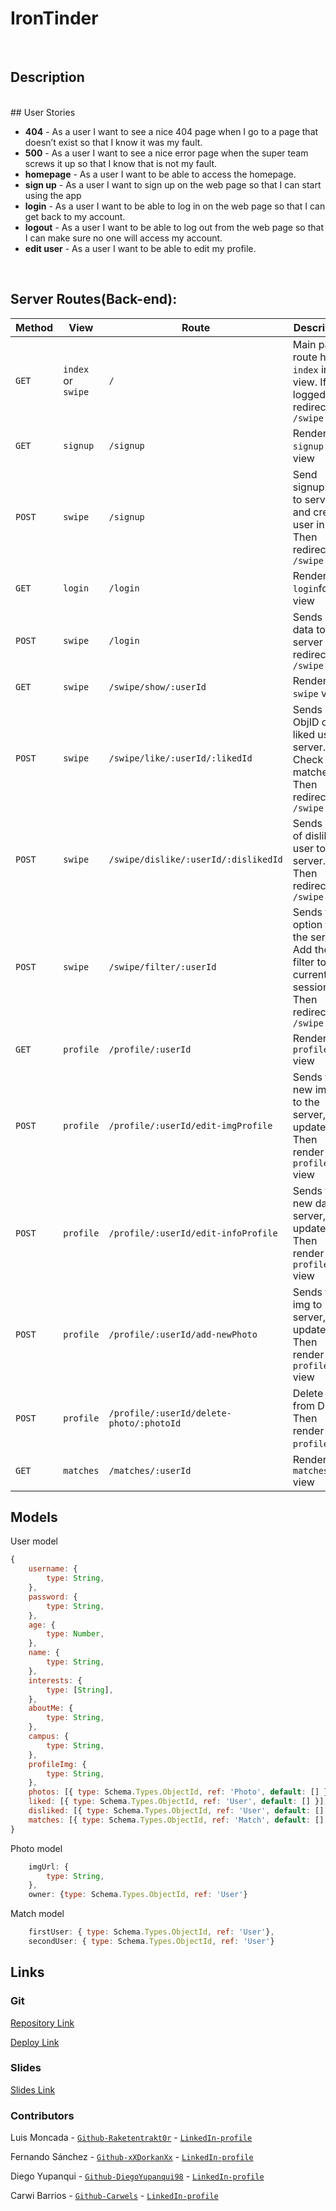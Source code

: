 # IronTinder

<br>

## Description

<br>
## User Stories

- **404** - As a user I want to see a nice 404 page when I go to a page that doesn’t exist so that I know it was my fault.
- **500** - As a user I want to see a nice error page when the super team screws it up so that I know that is not my fault.
- **homepage** - As a user I want to be able to access the homepage.
- **sign up** - As a user I want to sign up on the web page so that I can start using the app
- **login** - As a user I want to be able to log in on the web page so that I can get back to my account.
- **logout** - As a user I want to be able to log out from the web page so that I can make sure no one will access my account.
- **edit user** - As a user I want to be able to edit my profile.

<br>

## Server Routes(Back-end):

| **Method** | **View**           | **Route**                                | **Description**                                                                                      | **Request - Body**                                                      |
| ---------- | ------------------ | ---------------------------------------- | ---------------------------------------------------------------------------------------------------- | ----------------------------------------------------------------------- |
| `GET`      | `index` or `swipe` | `/`                                      | Main page route home `index` index view. If logged redirect `/swipe`                                 | {req.session.userID}                                                    |
| `GET`      | `signup`           | `/signup`                                | Render `signup` form view                                                                            |                                                                         |
| `POST`     | `swipe`            | `/signup`                                | Send signup data to server and creates user in DB. Then redirect to `/swipe`                         | {username, password, age, name, interests, aboutme, campus, profileImg} |
| `GET`      | `login`            | `/login`                                 | Render `login`form view                                                                              |                                                                         |
| `POST`     | `swipe`            | `/login`                                 | Sends login data to server and redirects to `/swipe`                                                 | {username, password}                                                    |
| `GET`      | `swipe`            | `/swipe/show/:userId`                    | Render `swipe` view                                                                                  | {req.session.filter}                                                    |
| `POST`     | `swipe`            | `/swipe/like/:userId/:likedId`           | Sends ObjID of liked user to server. Check for matches. Then redirect to `/swipe`                    | {req.params.id, req.session.userID}                                     |
| `POST`     | `swipe`            | `/swipe/dislike/:userId/:dislikedId`     | Sends objID of disliked user to server. Then redirects to `/swipe`                                   | {req.params.id, req.session.userID}                                     |
| `POST`     | `swipe`            | `/swipe/filter/:userId`                  | Sends filter option to the server. Add the filter to the current session. Then redirects to `/swipe` | {req.session.userID, req.session.filter}                                |
| `GET`      | `profile`          | `/profile/:userId`                       | Render `profile` view                                                                                | {req.sessionId}                                                         |
| `POST`     | `profile`          | `/profile/:userId/edit-imgProfile`       | Sends the new image to the server, update DB. Then render `profile` view                             | {req.session.userID, req.file.path}                                     |
| `POST`     | `profile`          | `/profile/:userId/edit-infoProfile`      | Sends the new data to server, update DB. Then render `profile` view                                  | {name, interests, aboutme}                                              |
| `POST`     | `profile`          | `/profile/:userId/add-newPhoto`          | Sends the img to server, update DB. Then render `profile` view                                       | {req.file.path}                                                         |
| `POST`     | `profile`          | `/profile/:userId/delete-photo/:photoId` | Delete img from DB. Then render `profile`view                                                        | {req.params.id}                                                         |
| `GET`      | `matches`          | `/matches/:userId`                       | Render `matches` view                                                                                | {req.session.id}                                                        |

## Models

User model

```javascript
{
    username: {
		type: String,
	},
	password: {
		type: String,
	},
	age: {
		type: Number,
	},
	name: {
		type: String,
	},
	interests: {
		type: [String],
	},
	aboutMe: {
		type: String,
	},
	campus: {
		type: String,
	},
	profileImg: {
		type: String,
	},
	photos: [{ type: Schema.Types.ObjectId, ref: 'Photo', default: [] }],
	liked: [{ type: Schema.Types.ObjectId, ref: 'User', default: [] }],
	disliked: [{ type: Schema.Types.ObjectId, ref: 'User', default: [] }],
	matches: [{ type: Schema.Types.ObjectId, ref: 'Match', default: [] }]
}
```

Photo model

```javascript
    imgUrl: {
		type: String,
	},
	owner: {type: Schema.Types.ObjectId, ref: 'User'}
```

Match model

```javascript
    firstUser: { type: Schema.Types.ObjectId, ref: 'User'},
	secondUser: { type: Schema.Types.ObjectId, ref: 'User'}
```

## Links

### Git

[Repository Link](https://github.com/Project2-Irontinder/Irontinder)

[Deploy Link](https://irontinder-diego.herokuapp.com/)


### Slides

[Slides Link](https://docs.google.com/presentation/d/1HNOOpRI9d1NzdkK3fe24siV7FcOqTVb1a6l19FO0l00/edit?usp=sharing)

### Contributors

Luis Moncada - [`Github-Raketentrakt0r`](https://github.com/Raketentrakt0r) - [`LinkedIn-profile`](https://www.linkedin.com/in/luis-ricardo-moncada-garcia-3b9a30111/)

Fernando Sánchez - [`Github-xXDorkanXx`](https://github.com/xXDorkanXx) - [`LinkedIn-profile`](https://www.linkedin.com/in/fersanchezgarcia/)

Diego Yupanqui - [`Github-DiegoYupanqui98`](https://github.com/DiegoYupanqui98) - [`LinkedIn-profile`](https://www.linkedin.com/in/diegoyupanqui/)

Carwi Barrios - [`Github-Carwels`](https://github.com/Carwels) - [`LinkedIn-profile`](https://www.linkedin.com/in/carwi-barrios)
